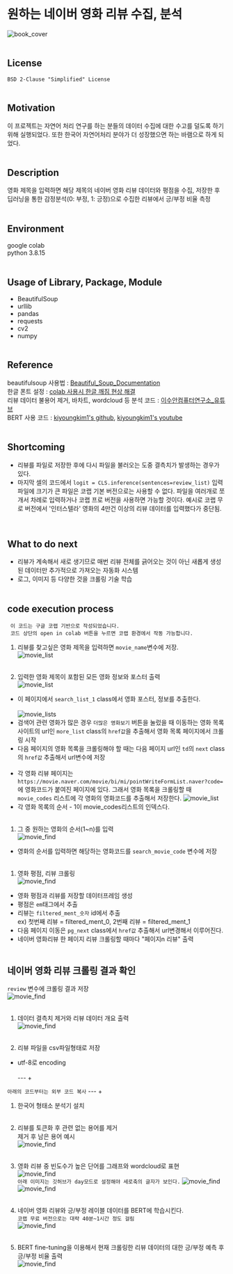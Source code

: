 # 원하는 네이버 영화 리뷰 수집, 분석
![book_cover](./image/img0.png)
<br/><br/>

## License
`BSD 2-Clause "Simplified" License`
<br/><br/>

## Motivation
이 프로젝트는 자연어 처리 연구를 하는 분들의 데이터 수집에 대한 수고를 덜도록 하기 위해 실행되었다.
또한 한국어 자연어처리 분야가 더 성장했으면 하는 바램으로 하게 되었다.
<br/><br/>

## Description
영화 제목을 입력하면 해당 제목의 네이버 영화 리뷰 데이터와 평점을 수집, 저장한 후 딥러닝을 통한 감정분석(0: 부정, 1: 긍정)으로 수집한 리뷰에서 긍/부정 비율 측정
<br/><br/>

## Environment
google colab <br/>
python 3.8.15 <br/><br/>

## Usage of Library, Package, Module
- BeautifulSoup
- urllib
- pandas
- requests
- cv2
- numpy
<br/><br/>

## Reference
beautifulsoup 사용법 : [Beautiful_Soup_Documentation](https://www.crummy.com/software/BeautifulSoup/bs4/doc/)
<br/>
한글 폰트 설정 :  [colab 사용시 한글 깨짐 현상 해결](https://didalsgur.tistory.com/entry/Python-Colab-%EC%82%AC%EC%9A%A9-%EC%8B%9C-%ED%95%9C%EA%B8%80-%EA%B9%A8%EC%A7%90-%ED%98%84%EC%83%81-%ED%95%B4%EA%B2%B0-feat-matplotlib)
<br/>
리뷰 데이터 불용어 제거, 바차트, wordcloud 등 분석 코드 : [이수안컴퓨터연구소_유튜브](https://youtu.be/RgKzmJQf21s)
<br/>
BERT 사용 코드 : [kiyoungkim1's github](https://github.com/kiyoungkim1/ReadyToUseAI), 
                  [kiyoungkim1's youtube](https://youtu.be/9HDBKS4j64M)
<br/><br/>

## Shortcoming
- 리뷰를 파일로 저장한 후에 다시 파일을 불러오는 도중 결측치가 발생하는 경우가 있다.
- 마지막 셀의 코드에서 `logit = CLS.inference(sentences=review_list)` 입력 파일에 크기가 큰 파일은 코랩 기본 버전으로는 사용할 수 없다. 파일을 여러개로 쪼개서 차례로 입력하거나 코랩 프로 버전을 사용하면 가능할 것이다. 예시로 코랩 무로 버전에서 '인터스텔라' 영화의 4만건 이상의 리뷰 데이터를 입력했다가 중단됨.
<br/>

## What to do next
- 리뷰가 계속해서 새로 생기므로 매번 리뷰 전체를 긁어오는 것이 아닌 새롭게 생성된 데이터만 추가적으로 가져오는 자동화 시스템
- 로그, 이미지 등 다양한 것을 크롤링 기술 학습
<br/><br/>

## code execution process
` 이 코드는 구글 코랩 기반으로 작성되었습니다.`  
` 코드 상단의 open in colab 버튼을 누르면 코랩 환경에서 작동 가능합니다.`<br/>

1. 리뷰를 찾고싶은 영화 제목을 입력하면 `movie_name`변수에 저장.<br/>
![movie_list](./image/img2.png)<br/><br/>

1. 입력한 영화 제목이 포함된 모든 영화 정보와 포스터 출력<br/>
![movie_list](./image/img13.png)<br/>
- 이 페이지에서 `search_list_1` class에서 영화 포스터, 정보를 추출한다.<br/><br/>
![movie_lists](./image/img14.png)<br/>
- 검색어 관련 영화가 많은 경우 `더많은 영화보기` 버튼을 눌렀을 때 이동하는 영화 목록 사이트의 url인 `more_list` class의 `href값`을 추출해서 영화 목록 페이지에서 크롤링 시작<br/>
- 다음 페이지의 영화 목록을 크롤링해야 할 때는 다음 페이지 url인 `td`의 `next` class의 `href값` 추출해서 url변수에 저장<br/><br/>
- 각 영화 리뷰 페이지는 `https://movie.naver.com/movie/bi/mi/pointWriteFormList.naver?code=`에 영화코드가 붙여진 페이지에 있다. 그래서 영화 목록을 크롤링할 때 `movie_codes` 리스트에 각 영화의 영화코드를 추출해서 저장한다.
![movie_list](./image/img1.png)<br/>
- 각 영화 목록의 순서 - 1이 movie_codes리스트의 인덱스다.<br/><br/>

1. 그 중 원하는 영화의 순서(1~n)를 입력<br/>
![movie_find](./image/img3.png)<br/>
- 영화의 순서를 입력하면 해당하는 영화코드를 `search_movie_code` 변수에 저장<br/><br/>

1. 영화 평점, 리뷰 크롤링<br/>
![movie_find](./image/img4.png)<br/>
- 영화 평점과 리뷰를 저장할 데이터프레임 생성<br/>
- 평점은 `em`태그에서 추출
- 리뷰는 `filtered_ment_숫자` id에서 추출<br/> 
ex) 첫번째 리뷰 = filtered_ment_0, 2번째 리뷰 = filtered_ment_1
- 다음 페이지 이동은 `pg_next` class에서 `href값` 추출해서 url변경해서 이루어진다.
- 네이버 영화리뷰 한 페이지 리뷰 크롤링할 때마다 "페이지n 리뷰" 출력
<br/><br/>

## 네이버 영화 리뷰 크롤링 결과 확인<br/>
`review` 변수에 크롤링 결과 저장<br/>
![movie_find](./image/img5.png)
<br/><br/>

1. 데이터 결측치 제거와 리뷰 데이터 개요 출력<br/>
![movie_find](./image/img6.png)
<br/><br/>

1. 리뷰 파일을 csv파일형태로 저장<br/>
- utf-8로 encoding
<br/><br/>
--- +

`아래의 코드부터는 외부 코드 복사`
--- +


1. 한국어 형태소 분석기 설치
<br/><br/>

1. 리뷰를 토큰화 후 관련 없는 용어를 제거<br/>
제거 후 남은 용어 예시<br/>
![movie_find](./image/img7.png)
<br/><br/>

1. 영화 리뷰 중 빈도수가 높은 단어를 그래프와 wordcloud로 표현<br/>
![movie_find](./image/img8.png)<br/>
`아래 이미지는 깃허브가 day모드로 설정해야 세로축의 글자가 보인다.`
![movie_find](./image/img9.png)<br/>
![movie_find](./image/img10.png)<br/><br/>

1. 네이버 영화 리뷰와 긍/부정 레이블 데이터를 BERT에 학습시킨다.<br/>
`코랩 무료 버전으로는 대략 40분~1시간 정도 걸림`<br/>
![movie_find](./image/img11.png)<br/><br/>

1. BERT fine-tuning을 이용해서 현재 크롤링한 리뷰 데이터의 대한 긍/부정 예측 후 긍/부정 비율 출력<br/>
![movie_find](./image/img12.png)

